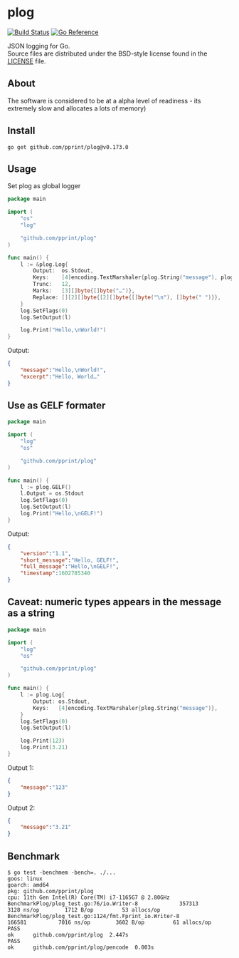 # plog

[![Build Status](https://cloud.drone.io/api/badges/pprint/plog/status.svg)](https://cloud.drone.io/pprint/plog)
[![Go Reference](https://pkg.go.dev/badge/github.com/pprint/plog.svg)](https://pkg.go.dev/github.com/pprint/plog)

JSON logging for Go.  
Source files are distributed under the BSD-style license
found in the [LICENSE](./LICENSE) file.

## About

The software is considered to be at a alpha level of readiness -
its extremely slow and allocates a lots of memory)

## Install

    go get github.com/pprint/plog@v0.173.0

## Usage

Set plog as global logger

```go
package main

import (
    "os"
    "log"

    "github.com/pprint/plog"
)

func main() {
    l := &plog.Log{
        Output:  os.Stdout,
        Keys:    [4]encoding.TextMarshaler{plog.String("message"), plog.String("excerpt")},
        Trunc:   12,
        Marks:   [3][]byte{[]byte("…")},
        Replace: [][2][]byte{[2][]byte{[]byte("\n"), []byte(" ")}},
    }
    log.SetFlags(0)
    log.SetOutput(l)

    log.Print("Hello,\nWorld!")
}
```

Output:

```json
{
    "message":"Hello,\nWorld!",
    "excerpt":"Hello, World…"
}
```

## Use as GELF formater

```go
package main

import (
    "log"
    "os"

    "github.com/pprint/plog"
)

func main() {
    l := plog.GELF()
    l.Output = os.Stdout
    log.SetFlags(0)
    log.SetOutput(l)
    log.Print("Hello,\nGELF!")
}
```

Output:

```json
{
    "version":"1.1",
    "short_message":"Hello, GELF!",
    "full_message":"Hello,\nGELF!",
    "timestamp":1602785340
}
```

## Caveat: numeric types appears in the message as a string

```go
package main

import (
    "log"
    "os"

    "github.com/pprint/plog"
)

func main() {
    l := plog.Log{
        Output: os.Stdout,
        Keys:   [4]encoding.TextMarshaler{plog.String("message")},
    }
    log.SetFlags(0)
    log.SetOutput(l)

    log.Print(123)
    log.Print(3.21)
}
```

Output 1:

```json
{
    "message":"123"
}
```

Output 2:

```json
{
    "message":"3.21"
}
```

## Benchmark

```
$ go test -benchmem -bench=. ./...
goos: linux
goarch: amd64
pkg: github.com/pprint/plog
cpu: 11th Gen Intel(R) Core(TM) i7-1165G7 @ 2.80GHz
BenchmarkPlog/plog_test.go:76/io.Writer-8         	  357313	      3128 ns/op	    1712 B/op	      53 allocs/op
BenchmarkPlog/plog_test.go:1124/fmt.Fprint_io.Writer-8         	  166581	      7016 ns/op	    3602 B/op	      61 allocs/op
PASS
ok  	github.com/pprint/plog	2.447s
PASS
ok  	github.com/pprint/plog/pencode	0.003s
```
